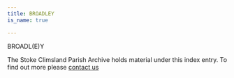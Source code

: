 ```yaml
---
title: BROADLEY
is_name: true

---
```


BROADL(E)Y


The Stoke Climsland Parish Archive holds material under this index entry. To find out more please [contact us](/contact/)
